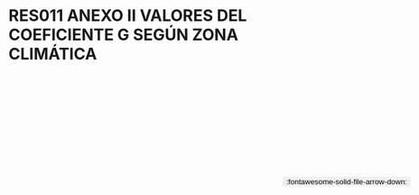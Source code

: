 
# RES011 ANEXO II VALORES DEL COEFICIENTE G SEGÚN ZONA CLIMÁTICA

<a href='../RES011 ANEXO II VALORES DEL COEFICIENTE G SEGÚN ZONA CLIMÁTICA.pdf' download>
<button class='md-button -primary' 
id='download-btn' style="position: fixed; top: 10%; right: 20px; 
        transform: translateY(-50%); z-index: 1000;  border: none; ">
:fontawesome-solid-file-arrow-down: 
</button>
</a>

<div 
    id='../RES011 ANEXO II VALORES DEL COEFICIENTE G SEGÚN ZONA CLIMÁTICA.pdf' 
    data-pdf-url='../RES011 ANEXO II VALORES DEL COEFICIENTE G SEGÚN ZONA CLIMÁTICA.pdf'
    style=' width: 100%; height: auto;overflow: auto;'>
</div>

